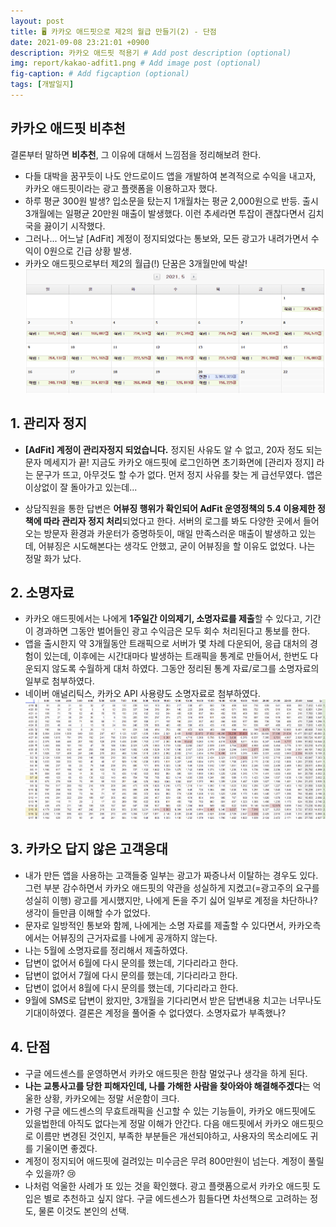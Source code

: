 ```yaml
---
layout: post
title: 🖥️ 카카오 애드핏으로 제2의 월급 만들기(2) - 단점
date: 2021-09-08 23:21:01 +0900
description: 카카오 애드핏 적용기 # Add post description (optional)
img: report/kakao-adfit1.png # Add image post (optional)
fig-caption: # Add figcaption (optional)
tags: [개발일지]
---
```


## 카카오 애드핏 비추천

결론부터 말하면 **비추천**, 그 이유에 대해서 느낌점을 정리해보려 한다. 

- 다들 대박을 꿈꾸듯이 나도 안드로이드 앱을 개발하여 본격적으로 수익을 내고자, 카카오 애드핏이라는 광고 플랫폼을 이용하고자 했다.
- 하루 평균 300원 발생? 입소문을 탔는지 1개월차는 평균 2,000원으로 반등. 출시 3개월에는 일평균 20만원 매출이 발생했다. 이런 추세라면 투잡이 괜찮다면서 김치국을 끓이기 시작했다.
- 그러나... 어느날 [AdFit] 계정이 정지되었다는 통보와, 모든 광고가 내려가면서 수익이 0원으로 긴급 상황 발생.
- 카카오 애드핏으로부터 제2의 월급(!) 단꿈은 3개월만에 박살!
![kakao-adfit-money5.png](/img/in-post/kakao-adfit-money5.png)

## 1. 관리자 정지

-  **[AdFit] 계정이 관리자정지 되었습니다.** 
정지된 사유도 알 수 없고, 20자 정도 되는 문자 메세지가 끝! 지금도 카카오 애드핏에 로그인하면 초기화면에 [관리자 정지] 라는 문구가 뜨고, 아무것도 할 수가 없다. 먼저 정지 사유를 찾는 게 급선무였다. 앱은 이상없이 잘 돌아가고 있는데...

- 상담직원을 통한 답변은 **어뷰징 행위가 확인되어 AdFit 운영정책의 5.4 이용제한 정책에 따라 관리자 정지 처리**되었다고 한다. 서버의 로그를 봐도 다양한 곳에서 들어오는 방문자 환경과 카운터가 증명하듯이, 매일 만족스러운 매출이 발생하고 있는데, 어뷰징은 시도해본다는 생각도 안했고, 굳이 어뷰징을 할 이유도 없었다. 나는 정말 화가 났다.

## 2. 소명자료
- 카카오 애드핏에서는 나에게 **1주일간 이의제기, 소명자료를 제출**할 수 있다고, 기간이 경과하면 그동안 벌어들인 광고 수익금은 모두 회수 처리된다고 통보를 한다.
- 앱을 출시한지 약 3개월동안 트래픽으로 서버가 몇 차례 다운되어, 응급 대처의 경험이 있는데, 이후에는 시간대마다 발생하는 트래픽을 통계로 만들어서, 한번도 다운되지 않도록 수월하게 대처 하였다. 그동안 정리된 통계 자료/로그를 소명자료의 일부로 첨부하였다. 
- 네이버 애널리틱스, 카카오 API 사용량도 소명자료로 첨부하였다.
![kakao-adfit-report.png](/img/in-post/kakao-adfit-report.png)

## 3. 카카오 답지 않은 고객응대
- 내가 만든 앱을 사용하는 고객들중 일부는 광고가 짜증나서 이탈하는 경우도 있다. 그런 부분 감수하면서 카카오 애드핏의 약관을 성실하게 지켰고(=광고주의 요구를 성실히 이행) 광고를 게시했지만, 나에게 돈을 주기 싫어 일부로 계정을 차단하나? 생각이 들만큼 이해할 수가 없었다.
- 문자로 일방적인 통보와 함께, 나에게는 소명 자료를 제출할 수 있다면서, 카카오측에서는 어뷰징의 근거자료를 나에게 공개하지 않는다.
- 나는 5월에 소명자료를 정리해서 제출하였다.
- 답변이 없어서 6월에 다시 문의를 했는데, 기다리라고 한다. 
- 답변이 없어서 7월에 다시 문의를 했는데, 기다리라고 한다. 
- 답변이 없어서 8월에 다시 문의를 했는데, 기다리라고 한다.
- 9월에 SMS로 답변이 왔지만, 3개월을 기다리면서 받은 답변내용 치고는 너무나도 기대이하였다. 결론은 계정을 풀어줄 수 없다였다. 소명자료가 부족했나?

## 4. 단점
- 구글 에드센스를 운영하면서 카카오 애드핏은 한참 멀었구나 생각을 하게 된다.
- **나는 교통사고를 당한 피해자인데, 나를 가해한 사람을 찾아와야 해결해주겠다**는 억울한 상황, 카카오에는 정말 서운함이 크다. 
- 가령 구글 에드센스의 무효트래픽을 신고할 수 있는 기능들이, 카카오 애드핏에도 있을법한데 아직도 없다는게 정말 이해가 안간다. 다음 애드핏에서 카카오 애드핏으로 이름만 변경된 것인지, 부족한 부분들은 개선되야하고, 사용자의 목소리에도 귀를 기울이면 좋겠다.
- 계정이 정지되어 애드핏에 걸려있는 미수금은 무려 800만원이 넘는다. 계정이 풀릴 수 있을까? 😢
- 나처럼 억울한 사례가 또 있는 것을 확인했다. 광고 플랫폼으로서 카카오 애드핏 도입은 별로 추천하고 싶지 않다. 구글 에드센스가 힘들다면 차선책으로 고려하는 정도, 물론 이것도 본인의 선택.